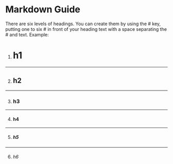# Markdown Guide
There are six levels of headings. 
You can create them by using the # key, putting one to six # in front of your heading text with a space separating the # and text.
Example:
1. # h1 
--------
2. ## h2
---------
3. ### h3
---------
4. #### h4
---------
5. ##### h5
---------
6. ###### h6
